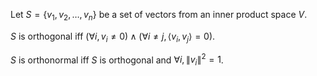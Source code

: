 Let $S = \{v_1, v_2, \ldots, v_n\}$ be a set of vectors from an inner product space $V$.

$S$ is orthogonal iff $(\forall i, v_i \neq 0) \wedge (\forall i \neq j, \langle v_i, v_j \rangle = 0)$.

$S$ is orthonormal iff $S$ is orthogonal and $\forall i, \|v_i\|^2 = 1$.
